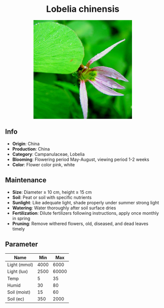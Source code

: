 <h1 align='center'>Lobelia chinensis</h1>
<p align="center">
    <img 
        align='center'
        width='320'
        src="../images/lobelia chinensis.png" 
        alt='Lobelia chinensis' />
</p>

## Info

 - **Origin**: China
 - **Production**: China
 - **Category**: Campanulaceae, Lobelia
 - **Blooming**: Flowering period May-August, viewing period 1-2 weeks
 - **Color**: Flower color pink, white

## Maintenance

 - **Size**: Diameter ≥ 10 cm, height ≥ 15 cm
 - **Soil**: Peat or soil with specific nutrients
 - **Sunlight**: Like adequate light, shade properly under summer strong light
 - **Watering**: Water thoroughly after soil surface dries
 - **Fertilization**: Dilute fertilizers following instructions, apply once monthly in spring
 - **Pruning**: Remove withered flowers, old, diseased, and dead leaves timely

## Parameter

| Name         | Min  | Max   |
|--------------|------|-------|
| Light (mmol) | 4000 | 6000  |
| Light (lux)  | 2500 | 60000 |
| Temp         | 5    | 35    |
| Humid        | 30   | 80    |
| Soil (moist) | 15   | 60    |
| Soil (ec)    | 350  | 2000  |